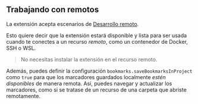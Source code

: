 ## Trabajando con remotos

La extensión acepta escenarios de [Desarrollo remoto](https://code.visualstudio.com/docs/remote/remote-overview).

Esto quiere decir que la extensión estará disponible y lista para ser usada cuando te conectes a un recurso _remoto_, como un contenedor de Docker, SSH o WSL.

> No necesitas instalar la extensión en el recurso remoto.

Además, puedes definir la configuración `bookmarks.saveBookmarksInProject` como `true` para que los marcadores guardados localmente _estén disponibles_ de manera remota. Así, puedes navegar y actualizar los marcadores, como si se tratase de un recurso de una carpeta que abriste remotamente.